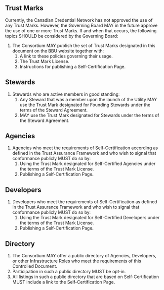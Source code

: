 ## Trust Marks
Currently, the Canadian Credential Network has not approved the use of any Trust Marks. However, the Governing Board MAY in the future approve the use of one or more Trust Marks. If and when that occurs, the following topics SHOULD be considered by the Governing Board:

1. The Consortium MAY publish the set of Trust Marks designated in this
document on the BBU website together with:
    1. A link to these policies governing their usage.
    1. The Trust Mark License.
    1. Instructions for publishing a Self-Certification Page.

## Stewards
1. Stewards who are active members in good standing:
    1. Any Steward that was a member upon the launch of the Utility MAY use the Trust Mark designated for Founding Stewards under the terms of the Steward Agreement.
    1. MAY use the Trust Mark designated for Stewards under the
    terms of the Steward Agreement.

## Agencies
1. Agencies who meet the requirements of Self-Certification according as defined in the Trust Assurance Framework and who wish to signal that conformance publicly MUST do so by:
    1. Using the Trust Mark designated for Self-Certified Agencies under the terms of the Trust Mark License.
    1. Publishing a Self-Certification Page.

## Developers
1. Developers who meet the requirements of Self-Certification as defined in the Trust Assurance Framework and who wish to signal that conformance publicly MUST do
so by:
    1. Using the Trust Mark designated for Self-Certified Developers under the terms of the Trust Mark License.
    1. Publishing a Self-Certification Page.

## Directory
1. The Consortium MAY offer a public directory of Agencies, Developers, or other Infrastructure Roles who meet the requirements of this Controlled Document.
2. Participation in such a public directory MUST be opt-in.
3. All listings in such a public directory that are based on Self-Certification MUST include a
link to the Self-Certification Page.
